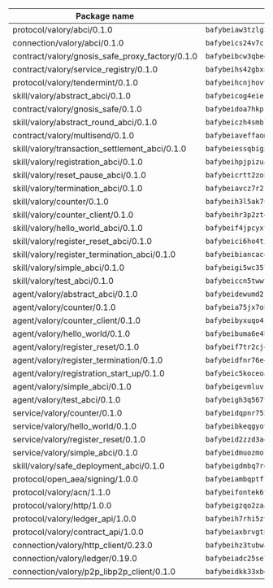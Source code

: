 | Package name                                                  | Package hash                                                  |
| ------------------------------------------------------------- | ------------------------------------------------------------- |
| protocol/valory/abci/0.1.0                                    | `bafybeiaw3tzlg3rkvnn5fcufblktmfwngmxugn4yo7pyjp76zz6aqtqcay` |
| connection/valory/abci/0.1.0                                  | `bafybeics24v7csn2xwyrkdgthrzdbuqutssx3mn572z2tavyr33banqz6u` |
| contract/valory/gnosis_safe_proxy_factory/0.1.0               | `bafybeibcw3qbegmizo432nqi66hddcvt4ww3uq4jdkoqczyafofwichzgm` |
| contract/valory/service_registry/0.1.0                        | `bafybeihs42gbxnncxyh5wygbfgz3ulkjzojse4wznylzczt5neksba7tfq` |
| protocol/valory/tendermint/0.1.0                              | `bafybeihcnjhovvyyfbkuw5sjyfx2lfd4soeocfqzxz54g67333m6nk5gxq` |
| skill/valory/abstract_abci/0.1.0                              | `bafybeicog4eierjad4f542ubhe3ez7sxgrsna7t2e5pci2hncpq5vckw4e` |
| contract/valory/gnosis_safe/0.1.0                             | `bafybeidoa7hkpzpnjswns2jq6tlisbzinzpkdqtqd6gbpyxiytt3mnszpm` |
| skill/valory/abstract_round_abci/0.1.0                        | `bafybeiczh4smblkbpglj7zylmwmevzyojwm2bhsp4lfhp3g4unbqtybxfm` |
| contract/valory/multisend/0.1.0                               | `bafybeiaveffaomsnmsc5hx62o77u7ilma6eipox7m5lrwa56737ektva3i` |
| skill/valory/transaction_settlement_abci/0.1.0                | `bafybeiessqbigxourzrdkho7czkdpa5544on26pb3igo3y5tgqefba5w7m` |
| skill/valory/registration_abci/0.1.0                          | `bafybeihpjpizuaekozulpcehkwkhqp3vaatrmjksiv33wsk24o4xsagg4u` |
| skill/valory/reset_pause_abci/0.1.0                           | `bafybeicrtt2zobqlqbdsvdforbmbg3t6d4jxux4otvwruiattm5pvfd25y` |
| skill/valory/termination_abci/0.1.0                           | `bafybeiavcz7r2k3xlnzmkfjgwsfruovaausko6xfvai2r6p2cpjtjyv3zy` |
| skill/valory/counter/0.1.0                                    | `bafybeih3l5ak7ubujkf45sqavil2vbtjtxe7eh5urqawer2nj3avir7qva` |
| skill/valory/counter_client/0.1.0                             | `bafybeihr3p2ztqpbgzuo4xi7gwq4hjcc3khibirritnxkajaugshlzxjke` |
| skill/valory/hello_world_abci/0.1.0                           | `bafybeif4jpcyxt3ux6q6qghayd5af2y6e4qyfne6n6oxkv5qxxr6jzihf4` |
| skill/valory/register_reset_abci/0.1.0                        | `bafybeici6ho4txwjen67fakg6yfvcr7zcfmhcosg3bzurxysdjivvgdbma` |
| skill/valory/register_termination_abci/0.1.0                  | `bafybeibiancacocvzmw6znwkqlvvwjhdxvowwycuonc3rtqocxz54di5by` |
| skill/valory/simple_abci/0.1.0                                | `bafybeigi5wc357pxlzkshtvt6v5net6vxibmtoretkim4et5ovgbn7cff4` |
| skill/valory/test_abci/0.1.0                                  | `bafybeiccn5twwvtce7v7ca6fgmmxf3e2q5x6kk3y7jm52i25qoy2yruj24` |
| agent/valory/abstract_abci/0.1.0                              | `bafybeidewumd2jucnsvchnjnfdfe5eex4iig4pv3iqxwrczxdxkfouk3w4` |
| agent/valory/counter/0.1.0                                    | `bafybeia75jx7obyoxx3cs7on4lxmdq6l7uw6vuya2j3ugjvj377t2n7yey` |
| agent/valory/counter_client/0.1.0                             | `bafybeibyxuqo4itomksd6wvr3loblr2ba4jxa4x3wvtgr3rofpl5xueaaa` |
| agent/valory/hello_world/0.1.0                                | `bafybeibuma6e4bn6vjt64u4sz7s2t6hlr5kkgawxoeza2m5g7nm453nnni` |
| agent/valory/register_reset/0.1.0                             | `bafybeif7tr2cj4aa5emgm7fbiryqdwenlozskyo7jfvhzkpyjrvcpfoz4u` |
| agent/valory/register_termination/0.1.0                       | `bafybeidfnr76e47jx7heuubvgrovgmknheavfqdlp56x3dzbxjdkhmc5jy` |
| agent/valory/registration_start_up/0.1.0                      | `bafybeic5koceoat6htkgqqramxno7ybgxjsk6mgun6z6cjvmezecdzig7e` |
| agent/valory/simple_abci/0.1.0                                | `bafybeigevmluvcoav5hau3xnrnqoqtkt7xzhsrlvvijuywz4lc7t3zzzaa` |
| agent/valory/test_abci/0.1.0                                  | `bafybeigh3q567yj7ozicnit5sbftre6zrlgapjj5p5fxijf6cliw6cc63y` |
| service/valory/counter/0.1.0                                  | `bafybeidqpnr7536niha4qniqbadmzov6plvoailxeb77td6bdbh5abqzia` |
| service/valory/hello_world/0.1.0                              | `bafybeibkeqgyovjsu3j7zxkfzfntcm4druddvur4ovgq5qfzstkkrczzum` |
| service/valory/register_reset/0.1.0                           | `bafybeid2zzd3a4t7l2467aqqpjwo22wdcfksu6o24tcgi6443r4xtulb7q` |
| service/valory/simple_abci/0.1.0                              | `bafybeidmuozmolmlrgczjtkdsfgoorrtau5wkkniv3vohqj7wa47jyywqu` |
| skill/valory/safe_deployment_abci/0.1.0                       | `bafybeigdmbq7rdqbe53cxqx2lyzrzhtsofgysxrc2a7y55ksmndvhv5vce` |
| protocol/open_aea/signing/1.0.0                               | `bafybeiambqptflge33eemdhis2whik67hjplfnqwieoa6wblzlaf7vuo44` |
| protocol/valory/acn/1.1.0                                     | `bafybeifontek6tvaecatoauiule3j3id6xoktpjubvuqi3h2jkzqg7zh7a` |
| protocol/valory/http/1.0.0                                    | `bafybeigzqo2zaakcjtzzsm6dh4x73v72xg6ctk6muyp5uq5ueb7y34fbxy` |
| protocol/valory/ledger_api/1.0.0                              | `bafybeih7rhi5zvfvwakx5ifgxsz2cfipeecsh7bm3gnudjxtvhrygpcftq` |
| protocol/valory/contract_api/1.0.0                            | `bafybeiaxbrvgtbdrh4lslskuxyp4awyr4whcx3nqq5yrr6vimzsxg5dy64` |
| connection/valory/http_client/0.23.0                          | `bafybeihz3tubwado7j3wlivndzzuj3c6fdsp4ra5r3nqixn3ufawzo3wii` |
| connection/valory/ledger/0.19.0                               | `bafybeiadc25se7dgnn4mufztwpzdono4xsfs45qknzdqyi3gckn6ccuv44` |
| connection/valory/p2p_libp2p_client/0.1.0                     | `bafybeidkk33xbga54szmitk6uwsi3ef56hbbdbuasltqtiyki34hgfpnxa` |
